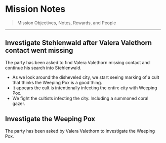 # Mission Notes
> Mission Objectives, Notes, Rewards, and People

---

## Investigate Stehlenwald after Valera Valethorn contact went missing
The party has been asked to find Valera Valethorn missing contact and continue his search into Stehlenwald.
* As we look around the disheveled city, we start seeing marking of a cult that thinks the Weeping Pox is a good thing.
* It appears the cult is intentionally infecting the entire city with Weeping Pox.
* We fight the cultists infecting the city. Including a summoned coral gazer.

## Investigate the Weeping Pox
The party has been asked by Valera Valethorn to investigate the Weeping Pox.
